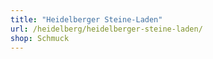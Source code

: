```yaml
---
title: "Heidelberger Steine-Laden"
url: /heidelberg/heidelberger-steine-laden/
shop: Schmuck
---
```

